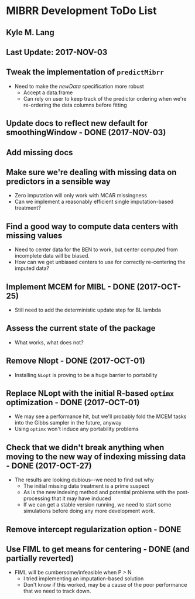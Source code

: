 # MIBRR Development ToDo List
## Kyle M. Lang
## Last Update: 2017-NOV-03

## Tweak the implementation of `predictMibrr`
- Need to make the *newData* specification more robust
    - Accept a data.frame
	- Can rely on user to keep track of the predictor ordering when we're 
	  re-ordering the data columns before fitting
	
## Update docs to reflect new default for smoothingWindow - DONE (2017-NOV-03)

## Add missing docs

## Make sure we're dealing with missing data on predictors in a sensible way

- Zero imputation will only work with MCAR missingness
- Can we implement a reasonably efficient single imputation-based treatment?

## Find a good way to compute data centers with missing values

- Need to center data for the BEN to work, but center computed from incomplete 
  data will be biased.
- How can we get unbiased centers to use for correctly re-centering the imputed 
  data?

## Implement MCEM for MIBL - DONE (2017-OCT-25)

- Still need to add the deterministic update step for BL lambda

## Assess the current state of the package

- What works, what does not?

## Remove Nlopt - DONE (2017-OCT-01)

- Installing `NLopt` is proving to be a huge barrier to portability

## Replace NLopt with the initial R-based `optimx` optimization - DONE (2017-OCT-01)

- We may see a performance hit, but we'll probably fold the MCEM tasks into the 
  Gibbs sampler in the future, anyway
- Using `optimx` won't induce any portability problems

## Check that we didn't break anything when moving to the new way of indexing missing data - DONE (2017-OCT-27)

- The results are looking dubious--we need to find out why
    - The initial missing data treatment is a prime suspect
    - As is the new indexing method and potential problems with the 
	  post-processing that it may have induced
    - If we can get a stable version running, we need to start some simulations 
	  before doing any more development work.

## Remove intercept regularization option - DONE
## Use FIML to get means for centering - DONE (and partially reverted)

- FIML will be cumbersome/infeasible when P > N
    - I tried implementing an imputation-based solution
    - Don't know if this worked, may be a cause of the poor performance that we 
	  need to track down.
